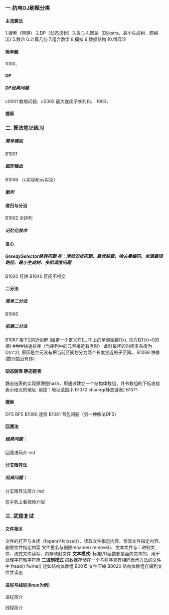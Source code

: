 ### 一.杭电OJ刷题分类
#### 主流算法
1.搜索（回溯） 2.DP（动态规划）3.贪心 4.图论（Dijkstra、最小生成树、网络流) 5.数论 6.计算几何 7.组合数学  8.模拟 9.数据结构 10.博弈论
#### 简单题
1000、

#### DP
##### DP经典问题
c0001 数塔问题、c0002 最大连续子序列和、
1003、

#### 搜索





### 二. 算法笔记练习
##### 简单模拟 
B1001

##### 图形输出
B1036 （c实现和py实现）

##### 散列

#### 递归与分治
B1002 全排列
##### 记忆化技术

#### 贪心
##### GreedySelector经典问题 有：活动安排问题、最优装载、哈夫曼编码、单源最短路径、最小生成树、多机调度问题
B1020 月饼  B1040 区间不相交

#### 二分法
##### 简单二分法
B1066
##### 拓展二分法
B1067 根下2的近似解 (给定一个定义在[L, R]上的单调函数f(x), 求方程f(x)=0的根)
####快速排序（当序列中的元素接近有序时）
此时最坏的时间复杂度为O(n^2), 原因是主元没有把当前区间划分为两个长度接近的子区间。
B1068 快排(数列接近有序)

#### 动态链表   静态链表
静态链表的实现原理是hash，即通过建立一个结构体数组，并令数组的下标直接表示结点的地址. 前提：地址范围小
B1070 sharing(静态链表)     B1071 

#### 搜索
DFS   BFS
B1080 迷宫   B1081 背包问题（另一种解法DFS）
#### 回溯法
##### 经典问题：
回溯法简介.md


#### 分支限界法
##### 经典问题：
分支限界法简介.md

在手机上看视频介绍

### 三. 武理复试
#### 文件相关
文件的打开与关闭（fopen()\fclose()）、读取文件指定内容、修改文件指定内容、删除文件指定内容
文件更名与删除rename() remove()、文本文件与二进制文件、流式文件读写、内存映射文件
**文本模式**:  标准I/O函数都是面向文本的，用于处理字符和字符串
**二进制模式**  把数据存储在一个与程序具有相同表示方法的文件中 fread()  fwrite() 比如结构体数组
B0015 文件压缩     B0020 结构体数组存储到文件并读出

#### 进程与线程(linux为例)
进程简介

线程简介









